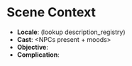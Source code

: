 # Scene Context
- **Locale**: <place> (lookup description_registry)
- **Cast**: <NPCs present + moods>
- **Objective**: <what PC wants right now>
- **Complication**: <what stands in the way>
